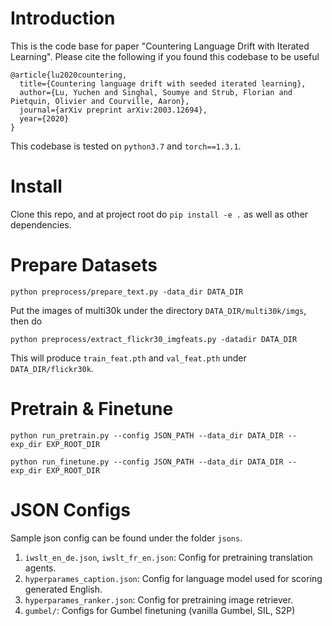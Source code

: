 # Introduction
This is the code base for paper "Countering Language Drift with Iterated Learning". Please cite the following if you found this codebase to be useful
```
@article{lu2020countering,
  title={Countering language drift with seeded iterated learning},
  author={Lu, Yuchen and Singhal, Soumye and Strub, Florian and Pietquin, Olivier and Courville, Aaron},
  journal={arXiv preprint arXiv:2003.12694},
  year={2020}
}
```
This codebase is tested on `python3.7` and `torch==1.3.1`.

# Install
Clone this repo, and at project root do `pip install -e .` as well as other dependencies.

# Prepare Datasets
```
python preprocess/prepare_text.py -data_dir DATA_DIR
```
Put the images of multi30k under the directory `DATA_DIR/multi30k/imgs`,
then do
```
python preprocess/extract_flickr30_imgfeats.py -datadir DATA_DIR
```
This will produce `train_feat.pth` and `val_feat.pth` under `DATA_DIR/flickr30k`.

# Pretrain & Finetune
```
python run_pretrain.py --config JSON_PATH --data_dir DATA_DIR --exp_dir EXP_ROOT_DIR
```
```
python run_finetune.py --config JSON_PATH --data_dir DATA_DIR --exp_dir EXP_ROOT_DIR
```

# JSON Configs
Sample json config can be found under the folder `jsons`.
1. `iwslt_en_de.json`, `iwslt_fr_en.json`: Config for pretraining translation agents.
2. `hyperparames_caption.json`: Config for language model used for scoring generated English.
3. `hyperparames_ranker.json`: Config for pretraining image retriever.
5. `gumbel/`: Configs for Gumbel finetuning (vanilla Gumbel, SIL, S2P)
